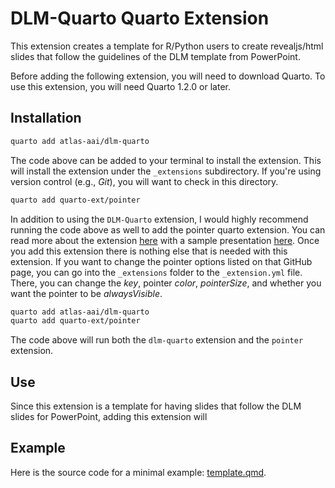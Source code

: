 # DLM-Quarto Quarto Extension

This extension creates a template for R/Python users to create revealjs/html slides that follow the guidelines of the DLM template from PowerPoint.

Before adding the following extension, you will need to download Quarto. To use this extension, you will need Quarto 1.2.0 or later.

## Installation

```bash
quarto add atlas-aai/dlm-quarto
```

The code above can be added to your terminal to install the extension. This will install the extension under the `_extensions` subdirectory. If you're using version control (e.g., *Git*), you will want to check in this directory.

```bash
quarto add quarto-ext/pointer
```

In addition to using the `DLM-Quarto` extension, I would highly recommend running the code above as well to add the pointer quarto extension. You can read more about the extension [here](https://github.com/quarto-ext/pointer/tree/main) with a sample presentation [here](https://quarto-ext.github.io/pointer/#/title-slide). Once you add this extension there is nothing else that is needed with this extension. If you want to change the pointer options listed on that GitHub page, you can go into the `_extensions` folder to the `_extension.yml` file. There, you can change the *key*, pointer *color*, *pointerSize*, and whether you want the pointer to be *alwaysVisible*. 

```bash
quarto add atlas-aai/dlm-quarto
quarto add quarto-ext/pointer
```

The code above will run both the `dlm-quarto` extension and the `pointer` extension. 

## Use

Since this extension is a template for having slides that follow the DLM slides for PowerPoint, adding this extension will 

## Example

Here is the source code for a minimal example: [template.qmd](template.qmd).

